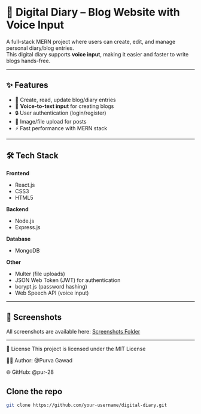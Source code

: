 # 📔 Digital Diary – Blog Website with Voice Input  

A full-stack MERN project where users can create, edit, and manage personal diary/blog entries.  
This digital diary supports **voice input**, making it easier and faster to write blogs hands-free.  

---

## ✨ Features  
- 📝 Create, read, update blog/diary entries  
- 🎤 **Voice-to-text input** for creating blogs  
- 🔒 User authentication (login/register)  
- 📂 Image/file upload for posts  
- ⚡ Fast performance with MERN stack  

---

## 🛠️ Tech Stack  
**Frontend**  
- React.js  
- CSS3 
- HTML5  

**Backend**  
- Node.js  
- Express.js  

**Database**  
- MongoDB 

**Other**  
- Multer (file uploads)  
- JSON Web Token (JWT) for authentication  
- bcrypt.js (password hashing)  
- Web Speech API (voice input)  

---  

## 📸 Screenshots

All screenshots are available here: [Screenshots Folder](https://github.com/pur-28/Diary-Mini/tree/main/screenshots)

---


📜 License
This project is licensed under the MIT License


👩‍💻 Author: @Purva Gawad

🌐 GitHub: @pur-28


## Clone the repo  
```bash
git clone https://github.com/your-username/digital-diary.git
